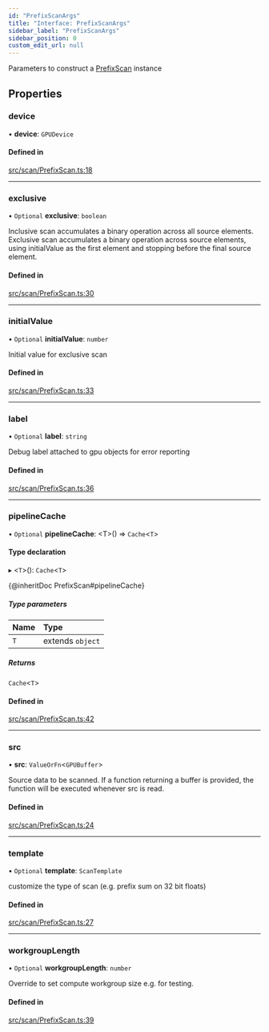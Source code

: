```yaml
---
id: "PrefixScanArgs"
title: "Interface: PrefixScanArgs"
sidebar_label: "PrefixScanArgs"
sidebar_position: 0
custom_edit_url: null
---
```


Parameters to construct a [PrefixScan](../classes/PrefixScan.md) instance

## Properties

### device

• **device**: `GPUDevice`

#### Defined in

[src/scan/PrefixScan.ts:18](https://github.com/mighdoll/stoneberry/blob/a0ccd1d/src/scan/PrefixScan.ts#L18)

___

### exclusive

• `Optional` **exclusive**: `boolean`

Inclusive scan accumulates a binary operation across all source elements.
Exclusive scan accumulates a binary operation across source elements, using initialValue
as the first element and stopping before the final source element.

#### Defined in

[src/scan/PrefixScan.ts:30](https://github.com/mighdoll/stoneberry/blob/a0ccd1d/src/scan/PrefixScan.ts#L30)

___

### initialValue

• `Optional` **initialValue**: `number`

Initial value for exclusive scan

#### Defined in

[src/scan/PrefixScan.ts:33](https://github.com/mighdoll/stoneberry/blob/a0ccd1d/src/scan/PrefixScan.ts#L33)

___

### label

• `Optional` **label**: `string`

Debug label attached to gpu objects for error reporting

#### Defined in

[src/scan/PrefixScan.ts:36](https://github.com/mighdoll/stoneberry/blob/a0ccd1d/src/scan/PrefixScan.ts#L36)

___

### pipelineCache

• `Optional` **pipelineCache**: <T\>() => `Cache`<`T`\>

#### Type declaration

▸ <`T`\>(): `Cache`<`T`\>

{@inheritDoc PrefixScan#pipelineCache}

##### Type parameters

| Name | Type |
| :------ | :------ |
| `T` | extends `object` |

##### Returns

`Cache`<`T`\>

#### Defined in

[src/scan/PrefixScan.ts:42](https://github.com/mighdoll/stoneberry/blob/a0ccd1d/src/scan/PrefixScan.ts#L42)

___

### src

• **src**: `ValueOrFn`<`GPUBuffer`\>

Source data to be scanned. 
If a function returning a buffer is provided, the function 
will be executed whenever src is read.

#### Defined in

[src/scan/PrefixScan.ts:24](https://github.com/mighdoll/stoneberry/blob/a0ccd1d/src/scan/PrefixScan.ts#L24)

___

### template

• `Optional` **template**: `ScanTemplate`

customize the type of scan (e.g. prefix sum on 32 bit floats)

#### Defined in

[src/scan/PrefixScan.ts:27](https://github.com/mighdoll/stoneberry/blob/a0ccd1d/src/scan/PrefixScan.ts#L27)

___

### workgroupLength

• `Optional` **workgroupLength**: `number`

Override to set compute workgroup size e.g. for testing.

#### Defined in

[src/scan/PrefixScan.ts:39](https://github.com/mighdoll/stoneberry/blob/a0ccd1d/src/scan/PrefixScan.ts#L39)
